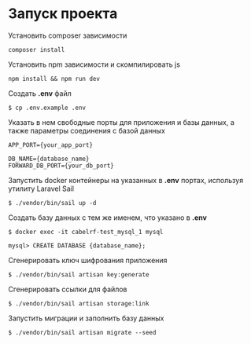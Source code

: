 # Запуск проекта

Установить composer зависимости
```
composer install
```

Установить npm зависимости и скомпилировать js
```
npm install && npm run dev
```

Создать **.env** файл
```
$ cp .env.example .env
```

Указать в нем свободные порты для приложения и базы данных, а также параметры соединения с базой данных
```
APP_PORT={your_app_port}

DB_NAME={database_name}
FORWARD_DB_PORT={your_db_port}
```

Запустить docker контейнеры на указанных в **.env** портах, используя утилиту Laravel Sail
```
$ ./vendor/bin/sail up -d
```

Создать базу данных с тем же именем, что указано в **.env**
```
$ docker exec -it cabelrf-test_mysql_1 mysql

mysql> CREATE DATABASE {database_name};
```

Сгенерировать ключ шифрования приложения
```
$ ./vendor/bin/sail artisan key:generate
```

Сгенерировать ссылки для файлов
```
$ ./vendor/bin/sail artisan storage:link
```

Запустить миграции и заполнить базу данных
```
$ ./vendor/bin/sail artisan migrate --seed
```

